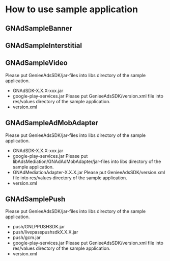 # How to use sample application

## GNAdSampleBanner
## GNAdSampleInterstitial
## GNAdSampleVideo
Please put GenieeAdsSDK/jar-files into libs directory of the sample application.
- GNAdSDK-X.X.X-xxx.jar
- google-play-services.jar
Please put GenieeAdsSDK/version.xml file into res/values directory of the sample application.
- version.xml


## GNAdSampleAdMobAdapter
Please put GenieeAdsSDK/jar-files into libs directory of the sample application.
- GNAdSDK-X.X.X-xxx.jar
- google-play-services.jar
Please put libAdsMediation/GNAdAdMobAdapter/jar-files into libs directory of the sample application.
- GNAdMediationAdapter-X.X.X.jar
Please put GenieeAdsSDK/version.xml file into res/values directory of the sample application.
- version.xml


## GNAdSamplePush
Please put GenieeAdsSDK/jar-files into libs directory of the sample application.
- push/GNLPPUSHSDK.jar
- push/livepasspushsdkX.X.X.jar
- push/gcm.jar
- google-play-services.jar
Please put GenieeAdsSDK/version.xml file into res/values directory of the sample application.
- version.xml
